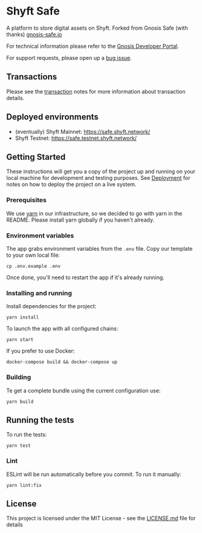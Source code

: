 # Shyft Safe

A platform to store digital assets on Shyft. Forked from Gnosis Safe (with thanks) [gnosis-safe.io](https://gnosis-safe.io/)

For technical information please refer to the [Gnosis Developer Portal](https://docs.gnosis.io/safe/).

For support requests, please open up a [bug issue](https://github.com/shyftfederation/safe-react/issues/new).

## Transactions

Please see the [transaction](docs/transaction.md) notes for more information about transaction details.

## Deployed environments

- (eventually) Shyft Mainnet: https://safe.shyft.network/
- Shyft Testnet: https://safe.testnet.shyft.network/

## Getting Started

These instructions will get you a copy of the project up and running on your local machine for development and testing purposes. See [Deployment](#deployment) for notes on how to deploy the project on a live system.

### Prerequisites

We use [yarn](https://yarnpkg.com) in our infrastructure, so we decided to go with yarn in the README.
Please install yarn globally if you haven't already.

### Environment variables

The app grabs environment variables from the `.env` file. Copy our template to your own local file:

```
cp .env.example .env
```

Once done, you'll need to restart the app if it's already running.

### Installing and running

Install dependencies for the project:

```
yarn install
```

To launch the app with all configured chains:

```
yarn start
```

If you prefer to use Docker:

```
docker-compose build && docker-compose up
```

### Building

Te get a complete bundle using the current configuration use:

```
yarn build
```

## Running the tests

To run the tests:

```
yarn test
```

### Lint

ESLint will be run automatically before you commit. To run it manually:

```
yarn lint:fix
```

## License

This project is licensed under the MIT License - see the [LICENSE.md](LICENSE.md) file for details
